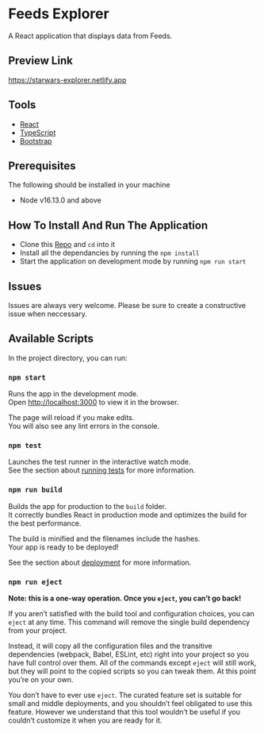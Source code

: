 # Feeds Explorer
A React application that displays data from Feeds.

## Preview Link
https://starwars-explorer.netlify.app

## Tools
- [React](https://reactjs.org/)
- [TypeScript](https://www.typescriptlang.org/)
- [Bootstrap](https://react-bootstrap.github.io/)

## Prerequisites
The following should be installed in your machine
- Node v16.13.0 and above

## How To Install And Run The Application
* Clone this [Repo]('https://github.com/Igho-Godwin/BrandBassador') and `cd` into it
* Install all the dependancies by running the  `npm install`
* Start the application on development mode by running  `npm run start`


## Issues
Issues are always very welcome. Please be sure to create a constructive issue when neccessary.

## Available Scripts

In the project directory, you can run:

### `npm start`

Runs the app in the development mode.\
Open [http://localhost:3000](http://localhost:3000) to view it in the browser.

The page will reload if you make edits.\
You will also see any lint errors in the console.

### `npm test`

Launches the test runner in the interactive watch mode.\
See the section about [running tests](https://facebook.github.io/create-react-app/docs/running-tests) for more information.

### `npm run build`

Builds the app for production to the `build` folder.\
It correctly bundles React in production mode and optimizes the build for the best performance.

The build is minified and the filenames include the hashes.\
Your app is ready to be deployed!

See the section about [deployment](https://facebook.github.io/create-react-app/docs/deployment) for more information.

### `npm run eject`

**Note: this is a one-way operation. Once you `eject`, you can’t go back!**

If you aren’t satisfied with the build tool and configuration choices, you can `eject` at any time. This command will remove the single build dependency from your project.

Instead, it will copy all the configuration files and the transitive dependencies (webpack, Babel, ESLint, etc) right into your project so you have full control over them. All of the commands except `eject` will still work, but they will point to the copied scripts so you can tweak them. At this point you’re on your own.

You don’t have to ever use `eject`. The curated feature set is suitable for small and middle deployments, and you shouldn’t feel obligated to use this feature. However we understand that this tool wouldn’t be useful if you couldn’t customize it when you are ready for it.

